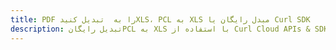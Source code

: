 ---title: PDF را به  تبدیل کنیدXLS، PCL به XLS مبدل رایگان یا Curl SDKdescription: تبدیل رایگانPCL به XLS با استفاده از Curl Cloud APIs & SDK همچنین اسناد PDF را در Cloud ایجاد، ویرایش و رندر کنید.---